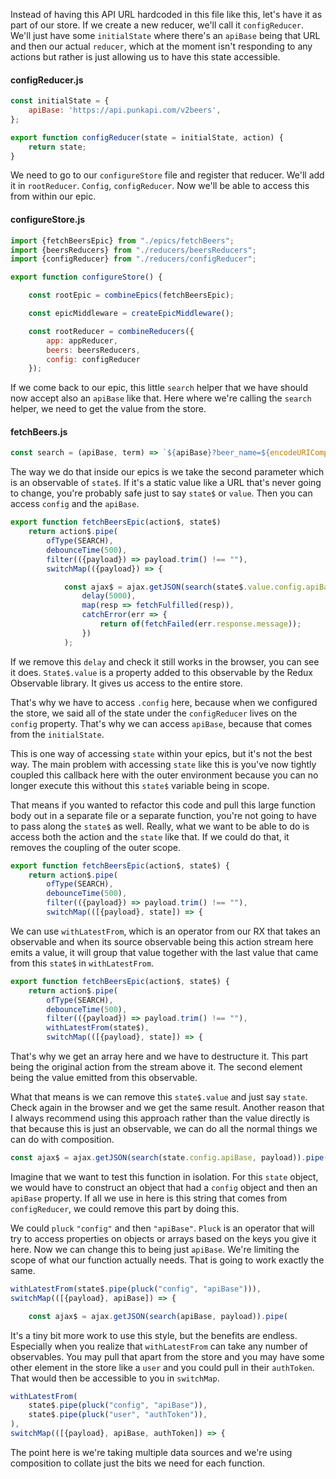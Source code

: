 Instead of having this API URL hardcoded in this file like this, let's have it as part of our store. If we create a new reducer, we'll call it `configReducer`. We'll just have some `initialState` where there's an `apiBase` being that URL and then our actual `reducer`, which at the moment isn't responding to any actions but rather is just allowing us to have this state accessible.

#### configReducer.js
```js
const initialState = {
    apiBase: 'https://api.punkapi.com/v2beers',
};

export function configReducer(state = initialState, action) {
    return state;
}
```

We need to go to our `configureStore` file and register that reducer. We'll add it in `rootReducer`. `Config`, `configReducer`. Now we'll be able to access this from within our epic. 

#### configureStore.js
```js
import {fetchBeersEpic} from "./epics/fetchBeers";
import {beersReducers} from "./reducers/beersReducers";
import {configReducer} from "./reducers/configReducer";

export function configureStore() {

    const rootEpic = combineEpics(fetchBeersEpic);

    const epicMiddleware = createEpicMiddleware();

    const rootReducer = combineReducers({
        app: appReducer,
        beers: beersReducers,
        config: configReducer
    });
```

If we come back to our epic, this little `search` helper that we have should now accept also an `apiBase` like that. Here where we're calling the `search` helper, we need to get the value from the store.

#### fetchBeers.js
```js
const search = (apiBase, term) => `${apiBase}?beer_name=${encodeURIComponent(term)}`;
```

The way we do that inside our epics is we take the second parameter which is an observable of `state$`. If it's a static value like a URL that's never going to change, you're probably safe just to say `state$` or `value`. Then you can access `config` and the `apiBase`.

```js
export function fetchBeersEpic(action$, state$) 
    return action$.pipe(
        ofType(SEARCH),
        debounceTime(500),
        filter(({payload}) => payload.trim() !== ""),
        switchMap(({payload}) => {

            const ajax$ = ajax.getJSON(search(state$.value.config.apiBase, payload)).pipe(
                delay(5000),
                map(resp => fetchFulfilled(resp)),
                catchError(err => {
                    return of(fetchFailed(err.response.message));
                })
            );
```

If we remove this `delay` and check it still works in the browser, you can see it does. `State$.value` is a property added to this observable by the Redux Observable library. It gives us access to the entire store.

That's why we have to access `.config` here, because when we configured the store, we said all of the state under the `configReducer` lives on the `config` property. That's why we can access `apiBase`, because that comes from the `initialState`.

This is one way of accessing `state` within your epics, but it's not the best way. The main problem with accessing `state` like this is you've now tightly coupled this callback here with the outer environment because you can no longer execute this without this `state$` variable being in scope.

That means if you wanted to refactor this code and pull this large function body out in a separate file or a separate function, you're not going to have to pass along the `state$` as well. Really, what we want to be able to do is access both the action and the `state` like that. If we could do that, it removes the coupling of the outer scope.

```js
export function fetchBeersEpic(action$, state$) {
    return action$.pipe(
        ofType(SEARCH),
        debounceTime(500),
        filter(({payload}) => payload.trim() !== ""),
        switchMap(([{payload}, state]) => {
```

We can use `withLatestFrom`, which is an operator from our RX that takes an observable and when its source observable being this action stream here emits a value, it will group that value together with the last value that came from this `state$` in `withLatestFrom`.

```js
export function fetchBeersEpic(action$, state$) {
    return action$.pipe(
        ofType(SEARCH),
        debounceTime(500),
        filter(({payload}) => payload.trim() !== ""),
        withLatestFrom(state$),
        switchMap(([{payload}, state]) => {
```

That's why we get an array here and we have to destructure it. This part being the original action from the stream above it. The second element being the value emitted from this observable.

What that means is we can remove this `state$.value` and just say `state`. Check again in the browser and we get the same result. Another reason that I always recommend using this approach rather than the value directly is that because this is just an observable, we can do all the normal things we can do with composition.

```js
const ajax$ = ajax.getJSON(search(state.config.apiBase, payload)).pipe(
```

Imagine that we want to test this function in isolation. For this `state` object, we would have to construct an object that had a `config` object and then an `apiBase` property. If all we use in here is this string that comes from `configReducer`, we could remove this part by doing this.

We could `pluck` `"config"` and then `"apiBase"`. `Pluck` is an operator that will try to access properties on objects or arrays based on the keys you give it here. Now we can change this to being just `apiBase`. We're limiting the scope of what our function actually needs. That is going to work exactly the same.

```js
withLatestFrom(state$.pipe(pluck("config", "apiBase"))),
switchMap(([{payload}, apiBase]) => {

    const ajax$ = ajax.getJSON(search(apiBase, payload)).pipe(
```

It's a tiny bit more work to use this style, but the benefits are endless. Especially when you realize that `withLatestFrom` can take any number of observables. You may pull that apart from the store and you may have some other element in the store like a `user` and you could pull in their `authToken`. That would then be accessible to you  in `switchMap`.

```js
withLatestFrom(
    state$.pipe(pluck("config", "apiBase")),
    state$.pipe(pluck("user", "authToken")),
),
switchMap(([{payload}, apiBase, authToken]) => {
```

The point here is we're taking multiple data sources and we're using composition to collate just the bits we need for each function.
